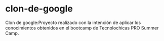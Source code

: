 # clon-de-google
Clon de google:Proyecto realizado con la intención de aplicar los conocimientos obtenidos en el bootcamp de Tecnolochicas PRO Summer Camp.
